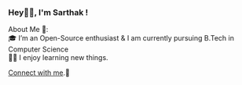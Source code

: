 ### Hey👋🏻, I'm Sarthak !

About Me 🚀:
<br>🎓 I’m an Open-Source enthusiast & I am currently pursuing B.Tech in Computer Science 
<br>👨‍💻 I enjoy learning new things.


[Connect with me](https://bio.link/sarthak_kinge).💬
